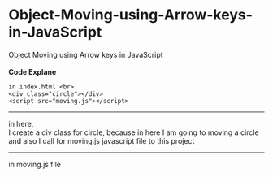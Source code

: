 # Object-Moving-using-Arrow-keys-in-JavaScript
Object Moving using Arrow keys in JavaScript
    <br><br>
    <b>Code Explane</b>
    <br>

    in index.html <br>
    <div class="circle"></div>
    <script src="moving.js"></script>


**************************************************************




in here, <br>
I create a div class for circle, because in here I am going to moving a circle <br>
and also I call for moving.js javascript file to this project


********************************************************


in moving.js file
       
    
